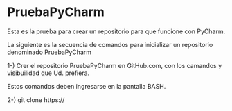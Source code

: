 # PruebaPyCharm
Esta es la prueba para crear un repositorio para que funcione con PyCharm.

La siguiente es la secuencia de comandos para inicializar un repositorio denominado PruebaPyCharm

1-) Crer el repositorio PruebaPyCharm en GitHub.com, con los camandos y visibuilidad que Ud. prefiera.

Estos comandos deben ingresarse en la pantalla BASH.

2-) git clone https://
